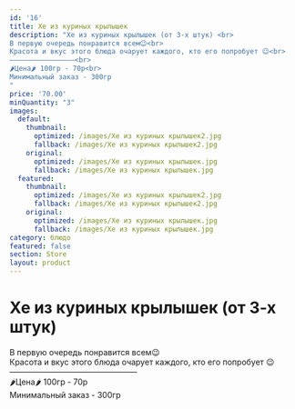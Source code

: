 ```yaml
---
id: '16'
title: Хе из куриных крылышек
description: "Хе из куриных крылышек (от 3-х штук) <br>
В первую очередь понравится всем😉<br>
Красота и вкус этого блюда очарует каждого, кто его попробует 😉<br>
————————————————<br>
🌶Цена🌶 100гр - 70р<br>
Минимальный заказ - 300гр
"
price: '70.00'
minQuantity: "3"
images:
  default:
    thumbnail:
      optimized: /images/Хе из куриных крылышек2.jpg
      fallback: /images/Хе из куриных крылышек2.jpg
    original:
      optimized: /images/Хе из куриных крылышек.jpg
      fallback: /images/Хе из куриных крылышек.jpg
  featured:
    thumbnail:
      optimized: /images/Хе из куриных крылышек2.jpg
      fallback: /images/Хе из куриных крылышек2.jpg
    original:
      optimized: /images/Хе из куриных крылышек.jpg
      fallback: /images/Хе из куриных крылышек.jpg
category: блюдо
featured: false
section: Store
layout: product
---
```


# Хе из куриных крылышек (от 3-х штук) <br>
В первую очередь понравится всем😉<br>
Красота и вкус этого блюда очарует каждого, кто его попробует 😉<br>
————————————————<br>
🌶Цена🌶 100гр - 70р<br>
Минимальный заказ - 300гр
